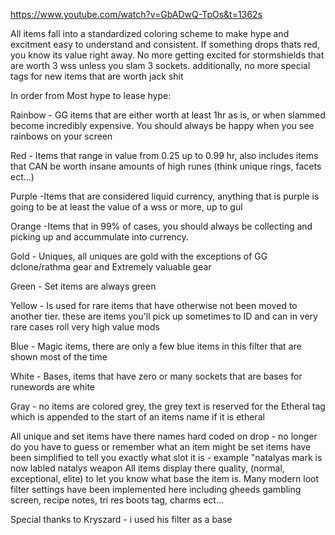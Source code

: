 https://www.youtube.com/watch?v=GbADwQ-TpOs&t=1362s



All items fall into a standardized coloring scheme to make hype and excitment easy to understand and consistent. If something drops thats red, you know its value right away.
No more getting excited for stormshields that are worth 3 wss unless you slam 3 sockets. additionally, no more special tags for new items that are worth jack shit

In order from Most hype to lease hype:

Rainbow - GG items that are either worth at least 1hr as is, or when slammed become incredibly expensive. You should always be happy when you see rainbows on your screen

Red - Items that range in value from 0.25 up to 0.99 hr, also includes items that CAN be worth insane amounts of high runes (think unique rings, facets ect...)

Purple -Items that are considered liquid currency, anything that is purple is going to be at least the value of a wss or more, up to gul

Orange -Items that in 99% of cases, you should always be collecting and picking up and accummulate into currency.

Gold - Uniques, all uniques are gold with the exceptions of GG dclone/rathma gear and Extremely valuable gear

Green - Set items are always green

Yellow - Is used for rare items that have otherwise not been moved to another tier. these are items you'll pick up sometimes to ID and can in very rare cases roll very high value mods

Blue - Magic items, there are only a few blue items in this filter that are shown most of the time

White - Bases, items that have zero or many sockets that are bases for runewords are white

Gray - no items are colored grey, the grey text is reserved for the Etheral tag which is appended to the start of an items name if it is etheral


All unique and set items have there names hard coded on drop - no longer do you have to guess or remember what an item might be
set items have been simplified to tell you exactly what slot it is - example "natalyas mark is now labled natalys weapon
All items display there quality, (normal, exceptional, elite) to let you know what base the item is.
Many modern loot filter settings have been implemented here including gheeds gambling screen, recipe notes, tri res boots tag, charms ect...



Special thanks to Kryszard - i used his filter as a base

